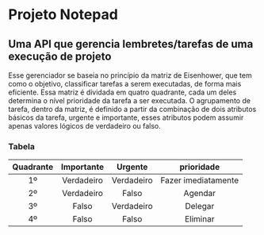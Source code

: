 # Projeto Notepad
## Uma API que gerencia lembretes/tarefas de uma execução de projeto

Esse gerenciador se baseia no princípio da matriz de Eisenhower, que tem como o objetivo,
classificar tarefas a serem executadas, de forma mais eficiente. Essa matriz é dividada em 
quatro quadrante, cada um deles determina o nível prioridade da tarefa a ser executada. O
agrupamento de tarefa, dentro da matriz, é definido a partir da combinação de dois atributos básicos da tarefa,
urgente e importante, esses atributos podem assumir apenas valores lógicos de verdadeiro ou falso.

### Tabela

| Quadrante | Importante |  Urgente   |     prioridade      |
|:---------:|:----------:|:----------:|:-------------------:|
|    1º     | Verdadeiro | Verdadeiro | Fazer imediatamente |
|    2º     | Verdadeiro |   Falso    |       Agendar       |
|    3º     |   Falso    | Verdadeiro |       Delegar       |
|    4º     |   Falso    |   Falso    |      Eliminar       |




